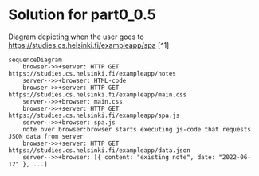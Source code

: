 # Solution for part0_0.5
Diagram depicting when the user goes to https://studies.cs.helsinki.fi/exampleapp/spa [^1]
```mermaid
sequenceDiagram
    browser->>+server: HTTP GET https://studies.cs.helsinki.fi/exampleapp/notes
    server-->>+browser: HTML-code
    browser->>+server: HTTP GET https://studies.cs.helsinki.fi/exampleapp/main.css
    server-->>+browser: main.css
    browser->>+server: HTTP GET https://studies.cs.helsinki.fi/exampleapp/spa.js
    server-->>+browser: spa.js
    note over browser:browser starts executing js-code that requests JSON data from server 
    browser->>+server: HTTP GET https://studies.cs.helsinki.fi/exampleapp/data.json
    server-->>+browser: [{ content: "existing note", date: "2022-06-12" }, ...]
```